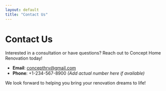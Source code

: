 ```yaml
---
layout: default
title: "Contact Us"
---
```


# Contact Us

Interested in a consultation or have questions? Reach out to Concept Home Renovation today!

- **Email**: [concepthrv@gmail.com](mailto:concepthrv@gmail.com)
- **Phone**: +1-234-567-8900  *(Add actual number here if available)*

We look forward to helping you bring your renovation dreams to life!
